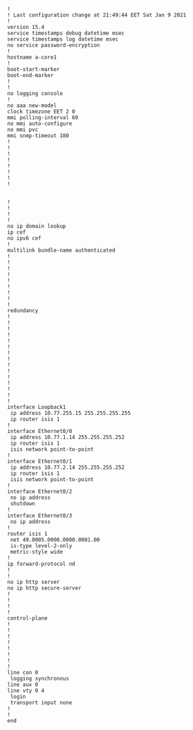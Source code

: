 <pre><code>
!
! Last configuration change at 21:49:44 EET Sat Jan 9 2021
!
version 15.4
service timestamps debug datetime msec
service timestamps log datetime msec
no service password-encryption
!
hostname a-core1
!
boot-start-marker
boot-end-marker
!
!
no logging console
!
no aaa new-model
clock timezone EET 2 0
mmi polling-interval 60
no mmi auto-configure
no mmi pvc
mmi snmp-timeout 180
!
!
!
!
!
!
!
!


!
!
!
!
no ip domain lookup
ip cef
no ipv6 cef
!
multilink bundle-name authenticated
!
!
!
!
!
!
!
!
!
redundancy
!
!
! 
!
!
!
!
!
!
!
!
!
!
!
!
interface Loopback1
 ip address 10.77.255.15 255.255.255.255
 ip router isis 1
!
interface Ethernet0/0
 ip address 10.77.1.14 255.255.255.252
 ip router isis 1
 isis network point-to-point 
!
interface Ethernet0/1
 ip address 10.77.2.14 255.255.255.252
 ip router isis 1
 isis network point-to-point 
!
interface Ethernet0/2
 no ip address
 shutdown
!
interface Ethernet0/3
 no ip address
!
router isis 1
 net 49.0005.0000.0000.0001.00
 is-type level-2-only
 metric-style wide
!
ip forward-protocol nd
!
!
no ip http server
no ip http secure-server
!
!
!
!
control-plane
!
!
!
!
!
!
!
!
line con 0
 logging synchronous
line aux 0
line vty 0 4
 login
 transport input none
!
!
end
</code></pre>

